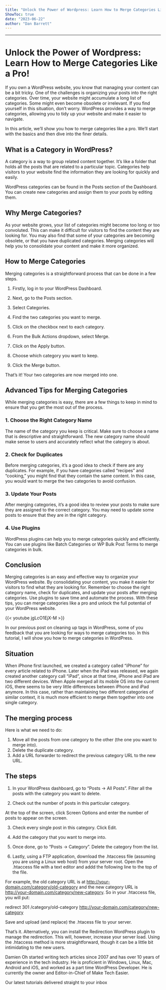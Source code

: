 ```yaml
---
title: "Unlock the Power of Wordpress: Learn How to Merge Categories Like a Pro!"
ShowToc: true 
date: "2023-06-22"
author: "Dan Barrett"
---
```

*****
# Unlock the Power of Wordpress: Learn How to Merge Categories Like a Pro!

If you own a WordPress website, you know that managing your content can be a bit tricky. One of the challenges is organizing your posts into the right categories. Over time, your website might accumulate a long list of categories. Some might even become obsolete or irrelevant. If you find yourself in this situation, don’t worry. WordPress provides a way to merge categories, allowing you to tidy up your website and make it easier to navigate.

In this article, we’ll show you how to merge categories like a pro. We’ll start with the basics and then dive into the finer details.

## What is a Category in WordPress?

A category is a way to group related content together. It’s like a folder that holds all the posts that are related to a particular topic. Categories help visitors to your website find the information they are looking for quickly and easily.

WordPress categories can be found in the Posts section of the Dashboard. You can create new categories and assign them to your posts by editing them.

## Why Merge Categories?

As your website grows, your list of categories might become too long or too convoluted. This can make it difficult for visitors to find the content they are looking for. You may also find that some of your categories are becoming obsolete, or that you have duplicated categories. Merging categories will help you to consolidate your content and make it more organized.

## How to Merge Categories

Merging categories is a straightforward process that can be done in a few steps.

1. Firstly, log in to your WordPress Dashboard.

2. Next, go to the Posts section.

3. Select Categories.

4. Find the two categories you want to merge.

5. Click on the checkbox next to each category.

6. From the Bulk Actions dropdown, select Merge.

7. Click on the Apply button.

8. Choose which category you want to keep.

9. Click the Merge button.

That’s it! Your two categories are now merged into one.

## Advanced Tips for Merging Categories

While merging categories is easy, there are a few things to keep in mind to ensure that you get the most out of the process.

### 1. Choose the Right Category Name

The name of the category you keep is critical. Make sure to choose a name that is descriptive and straightforward. The new category name should make sense to users and accurately reflect what the category is about.

### 2. Check for Duplicates

Before merging categories, it’s a good idea to check if there are any duplicates. For example, if you have categories called “recipes” and “cooking,” you might find that they contain the same content. In this case, you would want to merge the two categories to avoid confusion.

### 3. Update Your Posts

After merging categories, it’s a good idea to review your posts to make sure they are assigned to the correct category. You may need to update some posts to ensure that they are in the right category.

### 4. Use Plugins

WordPress plugins can help you to merge categories quickly and efficiently. You can use plugins like Batch Categories or WP Bulk Post Terms to merge categories in bulk.

## Conclusion

Merging categories is an easy and effective way to organize your WordPress website. By consolidating your content, you make it easier for visitors to find what they are looking for. Remember to choose the right category name, check for duplicates, and update your posts after merging categories. Use plugins to save time and automate the process. With these tips, you can merge categories like a pro and unlock the full potential of your WordPress website.

{{< youtube jgLcO1EjX-M >}} 



In our previous post on cleaning up tags in WordPress, some of you feedback that you are looking for ways to merge categories too. In this tutorial, I will show you how to merge categories in WordPress.
 
## Situation
 
When iPhone first launched, we created a category called “iPhone” for every article related to iPhone. Later when the iPad was released, we again created another category call “iPad”, since at that time, iPhone and iPad are two different devices. When Apple merged all its mobile OS into the current iOS, there seems to be very little differences between iPhone and iPad anymore. In this case, rather than maintaining two different categories of similar context, it is much more efficient to merge them together into one single category.

 
## The merging process
 
Here is what we need to do:
 
1. Move all the posts from one category to the other (the one you want to merge into).
2. Delete the duplicate category.
3. Add a URL forwarder to redirect the previous category URL to the new URL.
 
## The steps
 
1. In your WordPress dashboard, go to “Posts -> All Posts”. Filter all the posts with the category you want to delete.
 

 
2. Check out the number of posts in this particular category. 
 
At the top of the screen, click Screen Options and enter the number of posts to appear on the screen. 
 
3. Check every single post in this category. Click Edit.
 
4. Add the category that you want to merge into. 
 
5. Once done, go to “Posts -> Category”. Delete the category from the list.
 
6. Lastly, using a FTP application, download the .htaccess file (assuming you are using a Linux web host) from your server root. Open the .htaccess file with a text editor and addd the following line to the top of the file.
 
For example, the old category URL is at http://your-domain.com/category/old-category and the new category URL is http://your-domain.com/category/new-category. So in your .htaccess file, you will put:
 
redirect 301 /category/old-category http://your-domain.com/category/new-category
 
Save and upload (and replace) the .htacess file to your server.
 
That’s it. Alternatively, you can install the Redirection WordPress plugin to manage the redirection. This will, however, increase your server load. Using the .htaccess method is more straightforward, though it can be a little bit intimidating to the new users. 
 
Damien Oh started writing tech articles since 2007 and has over 10 years of experience in the tech industry. He is proficient in Windows, Linux, Mac, Android and iOS, and worked as a part time WordPress Developer. He is currently the owner and Editor-in-Chief of Make Tech Easier.
 
Our latest tutorials delivered straight to your inbox




